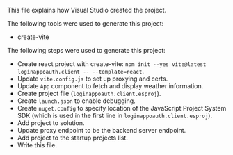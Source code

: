 This file explains how Visual Studio created the project.

The following tools were used to generate this project:
- create-vite

The following steps were used to generate this project:
- Create react project with create-vite: `npm init --yes vite@latest loginappoauth.client -- --template=react`.
- Update `vite.config.js` to set up proxying and certs.
- Update `App` component to fetch and display weather information.
- Create project file (`loginappoauth.client.esproj`).
- Create `launch.json` to enable debugging.
- Create `nuget.config` to specify location of the JavaScript Project System SDK (which is used in the first line in `loginappoauth.client.esproj`).
- Add project to solution.
- Update proxy endpoint to be the backend server endpoint.
- Add project to the startup projects list.
- Write this file.
